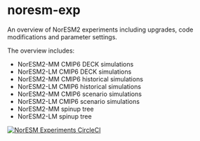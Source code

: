 # noresm-exp
An overview of NorESM2 experiments including upgrades, code modifications and parameter settings. 

The overview includes: 
 - NorESM2-MM CMIP6 DECK simulations 
 - NorESM2-LM CMIP6 DECK simulations 
 - NorESM2-MM CMIP6 historical simulations 
 - NorESM2-LM CMIP6 historical simulations 
 - NorESM2-MM CMIP6 scenario simulations 
 - NorESM2-LM CMIP6 scenario simulations 
 - NorESM2-MM spinup tree
 - NorESM2-LM spinup tree
 


[![NorESM Experiments CircleCI](https://circleci.com/gh/NorESMhub/noresm-exp.svg?style=svg)](https://circleci.com/gh/NorESMhub/noresm-exp)
